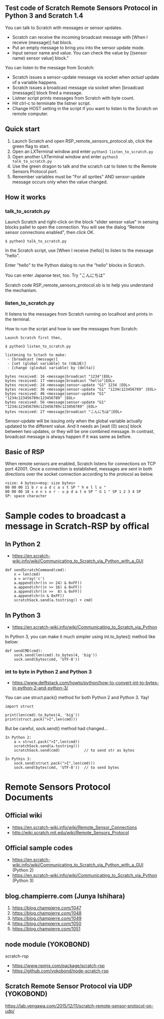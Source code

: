 ## Test code of Scratch Remote Sensors Protocol in Python 3 and Scratch 1.4

You can talk to Scratch with messages or sensor updates.

 - Scratch can receive the incoming broadcast message with [When I receive (message)] hat block.
 - Put an empty message to bring you into the sensor update mode.
 - Input sensor name and value. You can check the value by [(sensor name) sensor value] block." 

You can listen to the message from Scratch:

 - Scratch issues a sensor-update message via socket when *actual* update of a variable happens.
 - Scratch issues a broadcast message via socket when [broadcast (message)] block fired a message.
 - Listner script prints messages from Scratch with byte count.
 - Hit ctrl-c to terminate the listner script.
 - Change HOST setting in the script if you want to listen to the Scratch on remote computer.


## Quick start
1. Launch Scratch and open RSP_remote_sensors_protocol.sb, click the green flag to start.
2. Open an LXTerminal window and enter ```python3 listen_to_scratch.py```
3. Open another LXTerminal window and enter ```python3 talk_to_scratch.py```
4. Use the green dragon to talk and the scratch cat to listen to the Remote Sensors Protocol port.
5. Remember variables must be "For all sprites" AND sensor-update message occurs only when the value changed.


## How it works
### talk_to_scratch.py

Launch Scratch and right-click on the block "slider sensor value" in sensing blocks pallet to open the connection. You will see the dialog "Remote sensor connections enabled", then click OK.

```
$ python3 talk_to_scratch.py
```

In the Scratch script, use [When I receive (hello)] to listen to the message "hello".

Enter "hello" to the Python dialog to run the "hello" blocks in Scratch.

You can enter Japanse text, too. Try "こんにちは"

Scratch code RSP_remote_sensors_protocol.sb is to help you understand the mechanism.


### listen_to_scratch.py

It listens to the messages from Scratch running on localhost and prints in the terminal.

How to run the script and how to see the messages from Scratch:

```
Launch Scratch first then,

$ python3 listen_to_scratch.py

listening to Sctach to make:
 - [broadcast (message)]
 - [set (global variable) to (VALUE)]
 - [change (glovbal variable) by (delta)]

bytes received: 16 <message|broadcast "1234"|EOL>
bytes received: 17 <message|broadcast "hello"|EOL>
bytes received: 24 <message|sensor-update "G1" 1234 |EOL>
bytes received: 36 <message|sensor-update "G1" "1234c123456789" |EOL>
bytes received: 46 <message|sensor-update "G1" "1234c123456789c123456789" |EOL>
bytes received: 56 <message|sensor-update "G1" "1234c123456789c123456789c123456789" |EOL>
bytes received: 27 <message|broadcast "こんにちは"|EOL>
```

Sensor-update will be issuing only when the global variable actually updated to the different value. And it needs an [wait (0) secs] block between two updates, or they will be one combined message. In contrast, broadcast message is always happen if it was same as before.

## Basic of RSP
When remote sensors are enabled, Scratch listens for connections on TCP port 42001. Once a connection is established, messages are sent in both directions over the socket connection according to the protocol as below.

```
<size: 4 bytes><msg: size bytes>
00 00 00 11 b r o a d c a s t SP " h e l l o "
00 00 00 18 s e n s o r - u p d a t e SP " G 1 " SP 1 2 3 4 SP
SP: space character
```

# Sample codes to broadcast a message in Scratch-RSP by offical

## In Python 2

 - https://en.scratch-wiki.info/wiki/Communicating_to_Scratch_via_Python_with_a_GUI

```
def sendScratchCommand(cmd):
    n = len(cmd)
    a = array('c')
    a.append(chr((n >> 24) & 0xFF))
    a.append(chr((n >> 16) & 0xFF))
    a.append(chr((n >>  8) & 0xFF))
    a.append(chr(n & 0xFF))
    scratchSock.send(a.tostring() + cmd)    
```

## In Python 3

 - https://en.scratch-wiki.info/wiki/Communicating_to_Scratch_via_Python

In Python 3, you can make it much simpler using int.to_bytes() method like below:

```
def sendCMD(cmd):
    sock.send(len(cmd).to_bytes(4, 'big'))
    sock.send(bytes(cmd, 'UTF-8'))
```

### int to byte in Python 2 and Python 3

 - https://www.delftstack.com/howto/python/how-to-convert-int-to-bytes-in-python-2-and-python-3/

You can use struct.pack() method for both Python 2 and Python 3. Yay!

```
import struct

print(len(cmd).to_bytes(4, 'big'))
print(struct.pack(">I",len(cmd)))
```

But be careful, sock.send() method had changed...
```
In Python 2:
    a = struct.pack(">I",len(cmd))
    scratchSock.send(a.tostring())
    scratchSock.send(cmd)           // to send str as bytes

In Pythin 3:
    sock.send(struct.pack(">I",len(cmd)))   
    sock.send(bytes(cmd, 'UTF-8'))  // to send bytes
```    


# Remote Sensors Protocol Documents

## Official wiki
 - https://en.scratch-wiki.info/wiki/Remote_Sensor_Connections
 - http://wiki.scratch.mit.edu/wiki/Remote_Sensors_Protocol
## Official sample codes
 - https://en.scratch-wiki.info/wiki/Communicating_to_Scratch_via_Python_with_a_GUI (Python 2)
 - https://en.scratch-wiki.info/wiki/Communicating_to_Scratch_via_Python (Python 3)

## blog.champierre.com (Junya Ishihara)

1. https://blog.champierre.com/1047
2. https://blog.champierre.com/1048
3. https://blog.champierre.com/1049
4. https://blog.champierre.com/1050
5. https://blog.champierre.com/1051

## node module (YOKOBOND)
scratch-rsp
 - https://www.npmjs.com/package/scratch-rsp
 - https://github.com/yokobond/node-scratch-rsp

## Scratch Remote Sensor Protocol via UDP (YOKOBOND)
https://lab.yengawa.com/2015/12/11/scratch-remote-sensor-protocol-on-udp/

